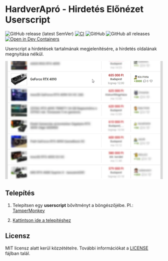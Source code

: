 # HardverApró - Hirdetés Előnézet Userscript

![GitHub release (latest SemVer)](https://img.shields.io/github/v/release/MSZGs/hardverapro-preview)
[![CI](https://github.com/MSZGs/hardverapro-preview/actions/workflows/%20ci.yml/badge.svg?branch=master)](https://github.com/MSZGs/hardverapro-preview/actions/workflows/%20ci.yml)
![GitHub](https://img.shields.io/github/license/MSZGs/hardverapro-preview)
![GitHub all releases](https://img.shields.io/github/downloads/MSZGs/hardverapro-preview/total)
[![Open in Dev Containers](https://img.shields.io/static/v1?label=Dev%20Containers&message=Open&color=blue&logo=visualstudiocode)](https://vscode.dev/redirect?url=vscode://ms-vscode-remote.remote-containers/cloneInVolume?url=https://github.com/MSZGs/hardverapro-preview)

Userscript a hirdetések tartalmának megjelenítésére, a hirdetés oldalának megnyitása nélkül.

![Demo](./docs/demo.webp)

## Telepítés

1. Telepítsen egy **userscript** bővítményt a böngészőjébe. Pl.: [TamperMonkey](https://www.tampermonkey.net/)

2. [Kattintson ide a telepítéshez](https://github.com/MSZGs/hardverapro-preview/releases/latest/download/hardverapro-preview.user.js)


## Licensz

MIT licensz alatt kerül közzétételre. További információkat a [LICENSE](./LICENSE) fájlban talál.
